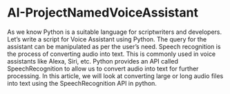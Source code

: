 # AI-ProjectNamedVoiceAssistant

As we know Python is a suitable language for scriptwriters and developers.
Let’s write a script for Voice Assistant using Python. The query for the assistant 
can be manipulated as per the user’s need. 
Speech recognition is the process of converting audio into text. This is commonly used in 
voice assistants like Alexa, Siri, etc. Python provides an API called SpeechRecognition to allow us to convert
audio into text for further processing. In this article, we will look at converting large or long audio files into 
text using the SpeechRecognition API in python.
